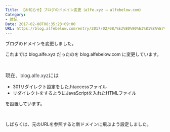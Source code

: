 ```yaml
---
Title: 【お知らせ】ブログのドメイン変更（alfe.xyz → alfebelow.com）
Category:
- 雑記
Date: 2017-02-08T08:35:23+09:00
URL: https://blog.alfebelow.com/entry/2017/02/08/%E3%80%90%E3%81%8A%E7%9F%A5%E3%82%89%E3%81%9B%E3%80%91%E3%83%96%E3%83%AD%E3%82%B0%E3%81%AE%E3%83%89%E3%83%A1%E3%82%A4%E3%83%B3%E5%A4%89%E6%9B%B4%EF%BC%88alfe.xyz_%E2%86%92_alfebelow.com%EF%BC%89
---
```


<p>ブログのドメインを変更しました。</p>
<p>これまでは blog.alfe.xyz だったのを blog.alfebelow.com に変更しています。</p>
<p> </p>
<p><span style="color: #3d3f44; font-family: 'Helvetica Neue', Helvetica, Arial, 'ヒラギノ角ゴ Pro W3', 'Hiragino Kaku Gothic Pro', メイリオ, Meiryo, 'ＭＳ Ｐゴシック', 'MS PGothic', sans-serif; font-size: 16px; font-style: normal; font-variant-ligatures: normal; font-variant-caps: normal; font-weight: normal; letter-spacing: normal; orphans: 2; text-align: start; text-indent: 0px; text-transform: none; white-space: normal; widows: 2; word-spacing: 0px; -webkit-text-stroke-width: 0px; background-color: #ffffff; display: inline !important; float: none;">現在、blog.alfe.xyzには</span></p>
<ul>
<li>301リダイレクト設定をした.htaccessファイル </li>
<li>リダイレクトをするようにJavaScriptを入れたHTMLファイル</li>
</ul>
<p>を設置しています。</p>
<p> </p>
<p>しばらくは、元のURLを参照すると新ドメインに飛ぶよう設定しました。</p>
